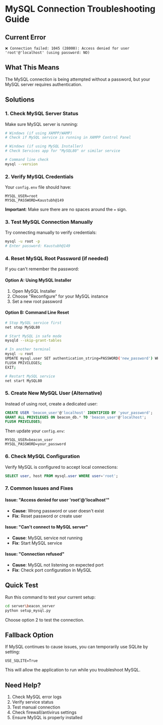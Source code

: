 # MySQL Connection Troubleshooting Guide

## Current Error
```
❌ Connection failed: 1045 (28000): Access denied for user 'root'@'localhost' (using password: NO)
```

## What This Means
The MySQL connection is being attempted without a password, but your MySQL server requires authentication.

## Solutions

### 1. Check MySQL Server Status
Make sure MySQL server is running:
```bash
# Windows (if using XAMPP/WAMP)
# Check if MySQL service is running in XAMPP Control Panel

# Windows (if using MySQL Installer)
# Check Services app for "MySQL80" or similar service

# Command line check
mysql --version
```

### 2. Verify MySQL Credentials
Your `config.env` file should have:
```env
MYSQL_USER=root
MYSQL_PASSWORD=Kaustubh@149
```

**Important**: Make sure there are no spaces around the `=` sign.

### 3. Test MySQL Connection Manually
Try connecting manually to verify credentials:
```bash
mysql -u root -p
# Enter password: Kaustubh@149
```

### 4. Reset MySQL Root Password (if needed)
If you can't remember the password:

#### Option A: Using MySQL Installer
1. Open MySQL Installer
2. Choose "Reconfigure" for your MySQL instance
3. Set a new root password

#### Option B: Command Line Reset
```bash
# Stop MySQL service first
net stop MySQL80

# Start MySQL in safe mode
mysqld --skip-grant-tables

# In another terminal
mysql -u root
UPDATE mysql.user SET authentication_string=PASSWORD('new_password') WHERE User='root';
FLUSH PRIVILEGES;
EXIT;

# Restart MySQL service
net start MySQL80
```

### 5. Create New MySQL User (Alternative)
Instead of using root, create a dedicated user:
```sql
CREATE USER 'beacon_user'@'localhost' IDENTIFIED BY 'your_password';
GRANT ALL PRIVILEGES ON beacon_db.* TO 'beacon_user'@'localhost';
FLUSH PRIVILEGES;
```

Then update your `config.env`:
```env
MYSQL_USER=beacon_user
MYSQL_PASSWORD=your_password
```

### 6. Check MySQL Configuration
Verify MySQL is configured to accept local connections:
```sql
SELECT user, host FROM mysql.user WHERE user='root';
```

### 7. Common Issues and Fixes

#### Issue: "Access denied for user 'root'@'localhost'"
- **Cause**: Wrong password or user doesn't exist
- **Fix**: Reset password or create user

#### Issue: "Can't connect to MySQL server"
- **Cause**: MySQL service not running
- **Fix**: Start MySQL service

#### Issue: "Connection refused"
- **Cause**: MySQL not listening on expected port
- **Fix**: Check port configuration in MySQL

## Quick Test
Run this command to test your current setup:
```bash
cd server\beacon_server
python setup_mysql.py
```

Choose option 2 to test the connection.

## Fallback Option
If MySQL continues to cause issues, you can temporarily use SQLite by setting:
```env
USE_SQLITE=True
```

This will allow the application to run while you troubleshoot MySQL.

## Need Help?
1. Check MySQL error logs
2. Verify service status
3. Test manual connection
4. Check firewall/antivirus settings
5. Ensure MySQL is properly installed
